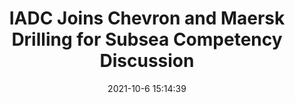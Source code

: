 ---
"title": "IADC Joins Chevron and Maersk Drilling for Subsea Competency Discussion"
"date": "2021-10-6 15:14:39"
"feed_name": "IADC"
"feed_website": "https://www.iadc.org/"
"feed_rss": "https://www.iadc.org/feed/"
"link": "https://www.iadc.org/drillbits/accreditation/iadc-joins-chevron-and-maersk-drilling-for-subsea-competency-program-discussion/"
"source": "None"
"file": "_posts/2021-1-1-2d8a2d2a1b771c8f327b5bdf1e88450d10d94337.md"
"accident": "0"
"drilling": "0"
"dead": "0"
"injured": "0"
"arrested": "0"
"place": "unknown place"
"where": "unknown site"
"causes": "unknown"
"place_uri": "unknown place"
---
